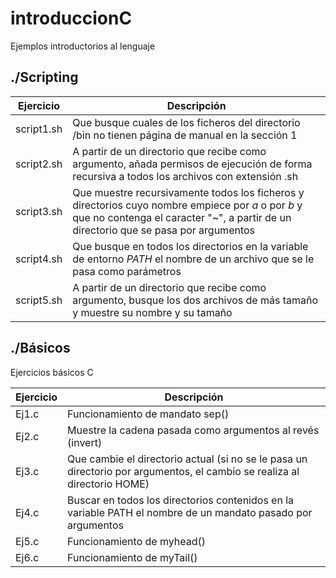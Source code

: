 # introduccionC
Ejemplos introductorios al lenguaje

## ./Scripting

| Ejercicio | Descripción |
| --------- | ----------- |
| script1.sh | Que busque cuales de los ficheros del directorio /bin no tienen página de manual en la sección 1 |
| script2.sh | A partir de un directorio que recibe como argumento, añada permisos de ejecución de forma recursiva a todos los archivos con extensión .sh |
| script3.sh | Que muestre recursivamente todos los ficheros y directorios cuyo nombre empiece por *a* o por *b* y que no contenga el caracter "~", a partir de un directorio que se pasa por argumentos |
| script4.sh | Que busque en todos los directorios en la variable de entorno *PATH* el nombre de un archivo que se le pasa como parámetros |
| script5.sh | A partir de un directorio que recibe como argumento, busque los dos archivos de más tamaño y muestre su nombre y su tamaño |


## ./Básicos
Ejercicios básicos C

| Ejercicio | Descripción |
| --------- | ----------- |
| Ej1.c | Funcionamiento de mandato sep() |
| Ej2.c | Muestre la cadena pasada como argumentos al revés (invert) |
| Ej3.c | Que cambie el directorio actual (si no se le pasa un directorio por argumentos, el cambio se realiza al directorio HOME) |
| Ej4.c | Buscar en todos los directorios contenidos en la variable PATH el nombre de un mandato pasado por argumentos |
| Ej5.c | Funcionamiento de myhead()  |
| Ej6.c | Funcionamiento de myTail() |
